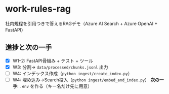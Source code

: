 # work-rules-rag

社内規程を引用つきで答えるRAGデモ（Azure AI Search + Azure OpenAI + FastAPI）

## 進捗と次の一手
- [x] W1–2: FastAPI骨組み + テスト + ツール
- [x] W3: 分割→ `data/processed/chunks.jsonl` 出力
- [ ] W4: インデックス作成（`python ingest/create_index.py`）
- [ ] W4: 埋め込み→Search投入（`python ingest/embed_and_index.py`）
**次の一手**: `.env` を作る（キー名だけ先に用意）
